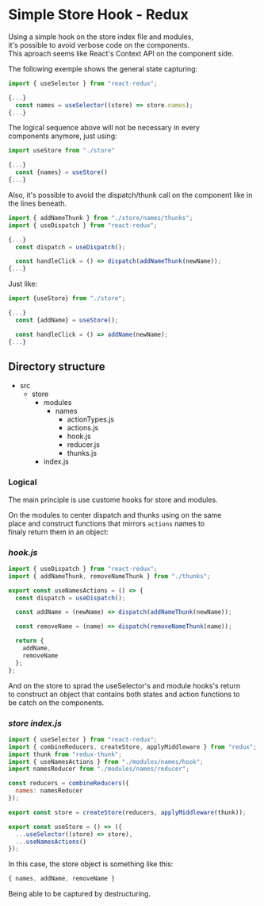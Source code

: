 # Simple Store Hook - Redux

Using a simple hook on the store index file and modules,\
it's possible to avoid verbose code on the components.\
This aproach seems like React's Context API on the component side.

The following exemple shows the general state capturing:

```js
import { useSelector } from "react-redux";

{...}
  const names = useSelector((store) => store.names);
{...}
```

The logical sequence above will not be necessary in every\
components anymore, just using:

```js
import useStore from "./store"

{...}
  const {names} = useStore()
{...}
```

Also, it's possible to avoid the dispatch/thunk call
on the component like in the lines beneath.

```js
import { addNameThunk } from "./store/names/thunks";
import { useDispatch } from "react-redux";

{...}
  const dispatch = useDispatch();

  const handleClick = () => dispatch(addNameThunk(newName));
{...}
```

Just like:

```js
import {useStore} from "./store";

{...}
  const {addName} = useStore();

  const handleClick = () => addName(newName);
{...}
```

## Directory structure

- src
  - store
    - modules
      - names
        - actionTypes.js
        - actions.js
        - hook.js
        - reducer.js
        - thunks.js
    - index.js

### Logical

The main principle is use custome hooks for store and modules.

On the modules to center dispatch and thunks using on the same\
place and construct functions that mirrors `actions` names to\
finaly return them in an object:

### _hook.js_

```js
import { useDispatch } from "react-redux";
import { addNameThunk, removeNameThunk } from "./thunks";

export const useNamesActions = () => {
  const dispatch = useDispatch();

  const addName = (newName) => dispatch(addNameThunk(newName));

  const removeName = (name) => dispatch(removeNameThunk(name));

  return {
    addName,
    removeName
  };
};
```

And on the store to sprad the useSelector's and module hooks's return\
to construct an object that contains both states and action functions to\
be catch on the components.

### _store index.js_

```js
import { useSelector } from "react-redux";
import { combineReducers, createStore, applyMiddleware } from "redux";
import thunk from "redux-thunk";
import { useNamesActions } from "./modules/names/hook";
import namesReducer from "./modules/names/reducer";

const reducers = combineReducers({
  names: namesReducer
});

export const store = createStore(reducers, applyMiddleware(thunk));

export const useStore = () => ({
  ...useSelector((store) => store),
  ...useNamesActions()
});
```

In this case, the store object is something like this:

```js
{ names, addName, removeName }
```

Being able to be captured by destructuring.

